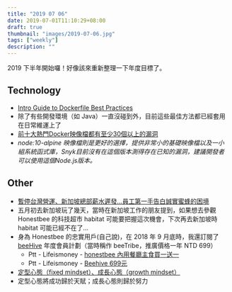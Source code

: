 ```yaml
---
title: "2019 07 06"
date: 2019-07-01T11:10:29+08:00
draft: true
thumbnail: "images/2019-07-06.jpg"
tags: ["weekly"]
description: ""
---
```


2019 下半年開始囉！好像該來重新整理一下年度目標了。

## Technology

* [Intro Guide to Dockerfile Best Practices](https://blog.docker.com/2019/07/intro-guide-to-dockerfile-best-practices/)
 * 除了有些開發環境（如 Java）一直沒碰到外，目前這些最佳方法都已經套用在日常維運上了
* [前十大熱門Docker映像檔都有至少30個以上的漏洞](https://www.ithome.com.tw/news/129018)
 * *node:10-alpine 映像檔則是更好的選擇，提供非常小的基礎映像檔以及一小組系統函式庫，Snyk目前沒有在這個版本測得存在已知的漏洞，建議開發者可以使用這個Node.js版本。*


## Other

* [暫停台灣營運、新加坡總部薪水遲發...員工第一手告白誠實蜜蜂的困境](https://www.bnext.com.tw/article/53830/honestbee-stop-taiwan-market-operation)
 * 五月初去新加坡玩了幾天，當時在新加坡工作的朋友提到，如果想去參觀 Honestbee 的科技超市 habitat 可能要把握這次機會，下次再去新加坡時 habitat 可能已經不在了...
 * 身為 Honestbee 的忠實用戶(自己說)，在 2018 年 9 月底時，我還訂閱了 [beeHive](https://tw.honestbee.tw/beehive/) 年度會員計劃（當時稱作 beeTribe，推廣價格一年 NTD 699）
	 * Ptt - Lifeismoney - [honestbee 內用餐廳主食買一送一](https://www.ptt.cc/bbs/Lifeismoney/M.1537950505.A.E06.html)
	 * Ptt - Lifeismoney - [Beehive 699元](https://www.ptt.cc/bbs/Lifeismoney/M.1545669565.A.6D4.html)
* [定型心態（fixed mindset）、成長心態（growth mindset）](https://www.managertoday.com.tw/books/view/54360)
 * 定型心態將成功歸於天賦；成長心態則歸於努力

